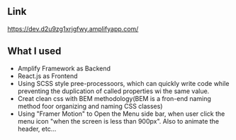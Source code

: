## Link
https://dev.d2u9zg1xrjgfwy.amplifyapp.com/

## What I used

- Amplify Framework as Backend
- React.js as Frontend
- Using SCSS style pree-processoors, which can quickly write code while preventing the duplication of called properties wi the same value.
- Creat clean css with BEM methodology(BEM is a fron-end naming method foor organizing and naming CSS classes)
- Using "Framer Motion" to Open the Menu side bar, when user click the menu icon "when the screen is less than 900px". Also to animate the header, etc...
